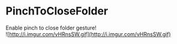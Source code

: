 # PinchToCloseFolder
Enable pinch to close folder gesture!  
![http://i.imgur.com/vHRnsSW.gif](http://i.imgur.com/vHRnsSW.gif)
